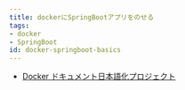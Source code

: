 ```yaml
---
title: dockerにSpringBootアプリをのせる
tags:
- docker
- SpringBoot
id: docker-springboot-basics
---
```


- [Docker ドキュメント日本語化プロジェクト](http://docs.docker.jp/)